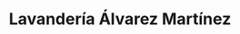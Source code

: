 ---
title: "Lavandería Álvarez Martínez"
url: /caracas/lavanderia-alvarez-martinez/
shop: lavandería
---